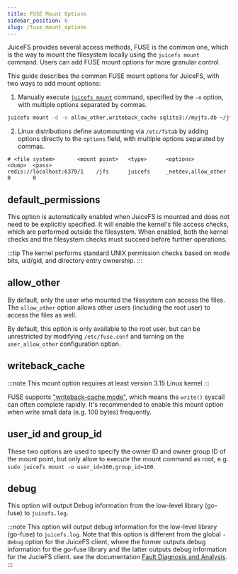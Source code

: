 ```yaml
---
title: FUSE Mount Options
sidebar_position: 6
slug: /fuse_mount_options
---
```


JuiceFS provides several access methods, FUSE is the common one, which is the way to mount the filesystem locally using the `juicefs mount` command. Users can add FUSE mount options for more granular control.

This guide describes the common FUSE mount options for JuiceFS, with two ways to add mount options:

1. Manually execute [`juicefs mount`](../reference/command_reference.md#mount) command, specified by the `-o` option, with multiple options separated by commas.

```bash
juicefs mount -d -o allow_other,writeback_cache sqlite3://myjfs.db ~/jfs
```

2. Linux distributions define automounting via `/etc/fstab` by adding options directly to the `options` field, with multiple options separated by commas.   

```
# <file system>       <mount point>   <type>      <options>           <dump>  <pass>
redis://localhost:6379/1    /jfs      juicefs     _netdev,allow_other   0       0
```

## default_permissions

This option is automatically enabled when JuiceFS is mounted and does not need to be explicitly specified. It will enable the kernel's file access checks, which are performed outside the filesystem. When enabled, both the kernel checks and the filesystem checks must succeed before further operations.

:::tip
The kernel performs standard UNIX permission checks based on mode bits, uid/gid, and directory entry ownership.
:::

## allow_other

By default, only the user who mounted the filesystem can access the files. The `allow_other` option allows other users (including the root user) to access the files as well.

By default, this option is only available to the root user, but can be unrestricted by modifying `/etc/fuse.conf` and turning on the `user_allow_other` configuration option.

## writeback_cache

:::note
This mount option requires at least version 3.15 Linux kernel
:::

FUSE supports ["writeback-cache mode"](https://www.kernel.org/doc/Documentation/filesystems/fuse-io.txt), which means the `write()` syscall can often complete rapidly. It's recommended to enable this mount option when write small data (e.g. 100 bytes) frequently.

## user_id and group_id

These two options are used to specify the owner ID and owner group ID of the mount point, but only allow to execute the mount command as root, e.g. `sudo juicefs mount -o user_id=100,group_id=100`.

## debug

This option will output Debug information from the low-level library (go-fuse) to `juicefs.log`.

:::note
This option will output debug information for the low-level library (go-fuse) to `juicefs.log`. Note that this option is different from the global `-debug` option for the JuiceFS client, where the former outputs debug information for the go-fuse library and the latter outputs debug information for the JucieFS client. see the documentation [Fault Diagnosis and Analysis](./fault_diagnosis_and_analysis).
:::
